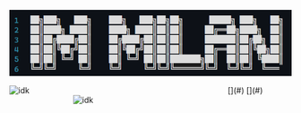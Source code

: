 <p align="center"> <img src="https://raw.githubusercontent.com/imMilanxdddd/imMilanxdddd/main/banner.png" alt="banner"> </p>
[<img align="left" width="390" alt="idk" src="https://raw.githubusercontent.com/imMilanxdddd/imMilanxdddd/main/github-metrics.svg">](#)
[<img align="right" width="390" alt="idk" src="https://raw.githubusercontent.com/imMilanxdddd/imMilanxdddd/main/sec.svg">](#)
